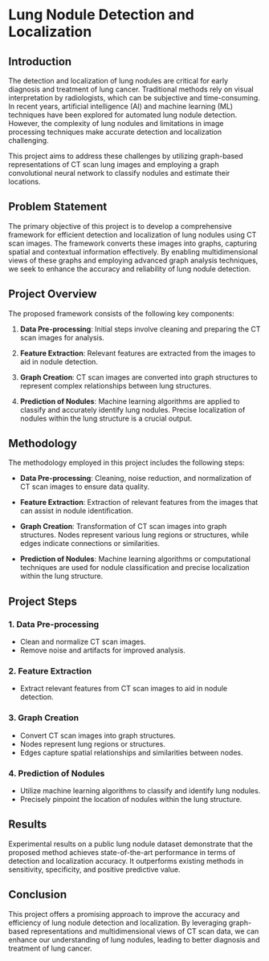 # Lung Nodule Detection and Localization

## Introduction

The detection and localization of lung nodules are critical for early diagnosis and treatment of lung cancer. Traditional methods rely on visual interpretation by radiologists, which can be subjective and time-consuming. In recent years, artificial intelligence (AI) and machine learning (ML) techniques have been explored for automated lung nodule detection. However, the complexity of lung nodules and limitations in image processing techniques make accurate detection and localization challenging.

This project aims to address these challenges by utilizing graph-based representations of CT scan lung images and employing a graph convolutional neural network to classify nodules and estimate their locations.

## Problem Statement

The primary objective of this project is to develop a comprehensive framework for efficient detection and localization of lung nodules using CT scan images. The framework converts these images into graphs, capturing spatial and contextual information effectively. By enabling multidimensional views of these graphs and employing advanced graph analysis techniques, we seek to enhance the accuracy and reliability of lung nodule detection.

## Project Overview

The proposed framework consists of the following key components:

1. **Data Pre-processing**: Initial steps involve cleaning and preparing the CT scan images for analysis.

2. **Feature Extraction**: Relevant features are extracted from the images to aid in nodule detection.

3. **Graph Creation**: CT scan images are converted into graph structures to represent complex relationships between lung structures.

4. **Prediction of Nodules**: Machine learning algorithms are applied to classify and accurately identify lung nodules. Precise localization of nodules within the lung structure is a crucial output.

## Methodology

The methodology employed in this project includes the following steps:

- **Data Pre-processing**: Cleaning, noise reduction, and normalization of CT scan images to ensure data quality.

- **Feature Extraction**: Extraction of relevant features from the images that can assist in nodule identification.

- **Graph Creation**: Transformation of CT scan images into graph structures. Nodes represent various lung regions or structures, while edges indicate connections or similarities.

- **Prediction of Nodules**: Machine learning algorithms or computational techniques are used for nodule classification and precise localization within the lung structure.

## Project Steps

### 1. Data Pre-processing

- Clean and normalize CT scan images.
- Remove noise and artifacts for improved analysis.

### 2. Feature Extraction

- Extract relevant features from CT scan images to aid in nodule detection.

### 3. Graph Creation

- Convert CT scan images into graph structures.
- Nodes represent lung regions or structures.
- Edges capture spatial relationships and similarities between nodes.

### 4. Prediction of Nodules

- Utilize machine learning algorithms to classify and identify lung nodules.
- Precisely pinpoint the location of nodules within the lung structure.

## Results

Experimental results on a public lung nodule dataset demonstrate that the proposed method achieves state-of-the-art performance in terms of detection and localization accuracy. It outperforms existing methods in sensitivity, specificity, and positive predictive value.

## Conclusion

This project offers a promising approach to improve the accuracy and efficiency of lung nodule detection and localization. By leveraging graph-based representations and multidimensional views of CT scan data, we can enhance our understanding of lung nodules, leading to better diagnosis and treatment of lung cancer.
